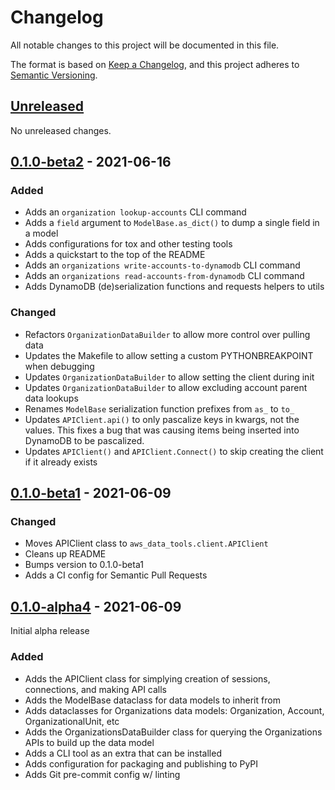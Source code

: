 # Changelog

All notable changes to this project will be documented in this file.

The format is based on [Keep a Changelog](https://keepachangelog.com/en/1.0.0/),
and this project adheres to [Semantic Versioning](https://semver.org/spec/v2.0.0.html).

## [Unreleased]

<!--
Notes for any unreleased changes do here. When a new release is cut, move these from
the unreleased section to the section for the new release.
-->

No unreleased changes.

## [0.1.0-beta2] - 2021-06-16

### Added

- Adds an `organization lookup-accounts` CLI command
- Adds a `field` argument to `ModelBase.as_dict()` to dump a single field in a model
- Adds configurations for tox and other testing tools
- Adds a quickstart to the top of the README
- Adds an `organizations write-accounts-to-dynamodb` CLI command
- Adds an `organizations read-accounts-from-dynamodb` CLI command
- Adds DynamoDB (de)serialization functions and requests helpers to utils

### Changed

- Refactors `OrganizationDataBuilder` to allow more control over pulling data
- Updates the Makefile to allow setting a custom PYTHONBREAKPOINT when debugging
- Updates `OrganizationDataBuilder` to allow setting the client during init
- Updates `OrganizationDataBuilder` to allow excluding account parent data lookups
- Renames `ModelBase` serialization function prefixes from `as_` to `to_`
- Updates `APIClient.api()` to only pascalize keys in kwargs, not the values. This
  fixes a bug that was causing items being inserted into DynamoDB to be pascalized.
- Updates `APIClient()` and `APIClient.Connect()` to skip creating the client if it
  already exists

## [0.1.0-beta1] - 2021-06-09

### Changed

- Moves APIClient class to `aws_data_tools.client.APIClient`
- Cleans up README
- Bumps version to 0.1.0-beta1
- Adds a CI config for Semantic Pull Requests

## [0.1.0-alpha4] - 2021-06-09

Initial alpha release

### Added

- Adds the APIClient class for simplying creation of sessions, connections, and
  making API calls
- Adds the ModelBase dataclass for data models to inherit from
- Adds dataclasses for Organizations data models: Organization, Account,
  OrganizationalUnit, etc
- Adds the OrganizationsDataBuilder class for querying the Organizations APIs to build
  up the data model
- Adds a CLI tool as an extra that can be installed
- Adds configuration for packaging and publishing to PyPI
- Adds Git pre-commit config w/ linting

<!--
These Markdown anchors provide a link to the diff for each release. They should be
updated any time a new release is cut.
-->
[Unreleased]: https://github.com/timoguin/aws-org-tools-py/compare/v0.1.0-beta-2...HEAD
[0.1.0-beta2]: https://github.com/timoguin/aws-org-tools-py/compare/v0.1.0-beta1...v0.1.0-beta2
[0.1.0-beta1]: https://github.com/timoguin/aws-org-tools-py/compare/v0.1.0-alpha4...v0.1.0-beta1
[0.1.0-alpha4]: https://github.com/timoguin/aws-org-tools-py/releases/tag/v0.1.0-alpha4
